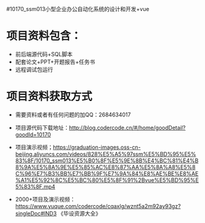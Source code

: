 #10170_ssm013小型企业办公自动化系统的设计和开发+vue

# 项目资料包含：
* 前后端源代码+SQL脚本
* 配套论文+PPT+开题报告+任务书
* 远程调试包运行

# 项目资料获取方式
* 需要资料或者有任何问题的加QQ：2684634017

* 项目源代码下载地址：http://blog.codercode.cn/#/home/goodDetail?goodId=10170

* 项目演示视频；https://graduation-images.oss-cn-beijing.aliyuncs.com/videos/828%E5%A5%97ssm%E5%BD%95%E5%83%8F/10170_ssm013%E5%B0%8F%E5%9E%8B%E4%BC%81%E4%B8%9A%E5%8A%9E%E5%85%AC%E8%87%AA%E5%8A%A8%E5%8C%96%E7%B3%BB%E7%BB%9F%E7%9A%84%E8%AE%BE%E8%AE%A1%E5%92%8C%E5%BC%80%E5%8F%91%2Bvue%E5%BD%95%E5%83%8F.mp4

* 2000+项目及演示视频：https://www.yuque.com/codercode/cqaxlg/wznt5a2m92ay93gz?singleDoc#lND3 《毕设资源大全》

